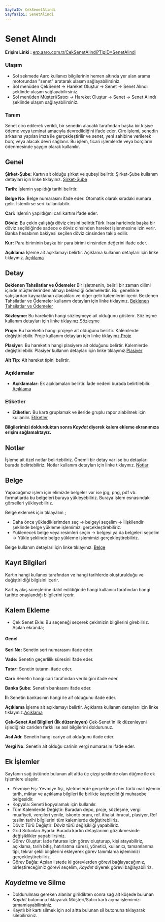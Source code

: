 ```yaml
---
SayfaID: CekSenetAlindi
SayfaTipi: SenetAlindi
---
```


# Senet Alındı 

**Erişim Linki :** [erp.aaro.com.tr/CekSenetAlindi?TipID=SenetAlindi](https://erp.aaro.com.tr/CekSenetAlindi?TipID=SenetAlindi)

### Ulaşım

- Sol sekmede Aaro kullanıcı bilgilerinin hemen altında yer alan arama motorundan "senet" aratarak ulaşım sağlayabilirsiniz.
- Sol menüden ÇekSenet -> Hareket Oluştur -> Senet -> Senet Alındı şeklinde ulaşım sağlayabilirsiniz. 
- Sol menüden Müşteri/Satıcı -> Hareket Oluştur -> Senet -> Senet Alındı şeklinde ulaşım sağlayabilirsiniz. 

### Tanım 

Senet ciro edilerek verildi, bir senedin alacaklı tarafından başka bir kişiye ödeme veya teminat amacıyla devredildiğini ifade eder. 
Ciro işlemi, senedin arkasına yapılan imza ile gerçekleştirilir ve senet, yeni sahibine verilerek borç veya alacak devri sağlanır. 
Bu işlem, ticari işlemlerde veya borçların ödenmesinde yaygın olarak kullanılır.

## Genel

**Şirket-Şube:** Kartın ait olduğu şirket ve şubeyi belirtir. Şirket-Şube kullanım detayları için linke tıklayınız. [Şirket-Şube](../TemelOzellikler/SirketSubeKart.md)

**Tarih:** İşlemin yapıldığı tarihi belirtir. 

**Belge No:** Belge numarasını ifade eder. Otomatik olarak sıradaki numara gelir. İstenilirse seri kullanılabilir.

**Cari:** İşlemin yapıldığını cari kartını ifade eder. 

**Döviz:** Bu çekin çalıştığı döviz cinsini belirtir.Türk lirası haricinde başka bir döviz seçildiğinde sadece o döviz cinsinden hareket işlenmesine izin verir. 
Banka hesabının bakiyesi seçilen döviz cinsinden takip edilir.

**Kur:** Para biriminin başka bir para birimi cinsinden değerini ifade eder. 

**Açıklama** İşleme ait açıklamayı belirtir. Açıklama kullanım detayları için linke tıklayınız. [Açıklama](../TemelOzellikler/Aciklama.md)

## Detay

**Beklenen Tahsilatlar ve Ödemeler** Bir işletmenin, belirli bir zaman dilimi içinde müşterilerinden almayı beklediği ödemelerdir. 
	Bu, genellikle satışlardan kaynaklanan alacakları ve diğer gelir kalemlerini içerir. Beklenen Tahsilatlar ve Ödemeler kullanım detayları için linke tıklayınız. [Beklenen Tahsilatlar ve Ödemeler](../TemelOzellikler/BeklenenTahOd.md)

**Sözleşme:** Bu hareketin hangi sözleşmeye ait olduğunu gösterir. Sözleşme kullanım detayları için linke tıklayınız.[Sözleşme](../TemelOzellikler/Sozlesme.md)

**Proje:** Bu hareketin hangi projeye ait olduğunu belirtir. Kalemlerde değiştirilebilir. Proje kullanım detayları için linke tıklayınız.[Proje](../TemelOzellikler/Proje.md)

**Plasiyer:** Bu hareketin hangi plasiyere ait olduğunu belirtir. Kalemlerde değiştirilebilir. Plasiyer kullanım detayları için linke tıklayınız.[Plasiyer](../TemelOzellikler/Plasiyer.md)

**Alt Tip:** Alt hareket tipini belirtir.

### Açıklamalar

- **Açıklamalar:** Ek açıklamaları belirtir. İade nedeni burada belirtilebilir. [Açıklama](/TemelOzellikler/Aciklama.md "Açıklama")	

### Etiketler

- **Etiketler:** Bu kartı gruplamak ve ileride gruplu rapor alabilmek için kullanılır. [Etiketler](/TemelOzellikler/Etiketler.md "Etiketler")

**Bilgilerimizi doldurduktan sonra *Kaydet* diyerek kalem ekleme ekranımıza erişim sağlamaktayız.**


## Notlar 

İşleme ait özel notlar belirtebiliriz. 
Önemli bir detay var ise bu detayları burada belirtebiliriz.
Notlar kullanım detayları için linke tıklayınız. [Notlar](../TemelOzellikler/Notlar.md)

## Belge

Yapacağımız işlem için elimizde belgeler var ise jpg, png, pdf vb. formatlarda bu belgeleri buraya yükleyebiliriz.
Buraya işlem esnasındaki görselleri yükleyebiliriz.

Belge eklemek için tıklayalım ;

- Daha önce yüklediklerimden seç -> belgeyi seçelim -> İlişkilendir şeklinde belge yükleme işlemimizi gerçekleştirebiliriz.
- Yüklenecek belge veya resimleri seçin -> belgeyi ya da belgeleri seçelim -> Yükle şeklinde belge yükleme işlemimizi gerçekleştirebiliriz.

Belge kullanım detayları için linke tıklayınız. [Belge](../TemelOzellikler/Belgeler.md)

## Kayıt Bilgileri

Kartın hangi kullanıcı tarafından ve hangi tarihlerde oluşturulduğu ve değiştirildiği bilgisini içerir.

Kart iş akış süreçlerine dahil edildiğinde hangi kullanıcı tarafından hangi tarihte onaylandığı bilgilerini içerir.  

## Kalem Ekleme 

- Çek Senet Ekle: Bu seçeneği seçerek çekimizin bilgilerini girebiliriz.
	Açılan ekranda;	

#### Genel

**Seri No:** Senetin seri numarasını ifade eder.

**Vade:** Senetin geçerlilik süresini ifade eder.

**Tutar:** Senetin tutarını ifade eder.

**Cari:** Senetin hangi cari tarafından verildiğini ifade eder.

**Banka Şube:** Senetin bankasını ifade eder.

**İl:** Senetin bankasının hangi ile aif olduğunu ifade eder.

**Açıklama** İşleme ait açıklamayı belirtir. Açıklama kullanım detayları için linke tıklayınız.[Açıklama](../TemelOzellikler/Aciklama.md)

**Çek-Senet Asıl Bilgileri (İlk düzenleyen)**
	Çek-Senet'in ilk düzenleyeni işlediğiniz cariden farklı ise asıl bilgilerini doldurunuz.

**Asıl Adı:** Senetin hangi cariye ait olduğunu ifade eder.

**Vergi No:** Senetin ait olduğu carinin vergi numarasını ifade eder.

## Ek İşlemler

 Sayfanın sağ üstünde bulunan alt altta üç çizgi şeklinde olan düğme ile ek işlemlere ulaşılır.
- Yevmiye Fiş: Yevmiye fişi, işletmelerde gerçekleşen her türlü mali işlemin tarih, miktar ve açıklama bilgileri ile birlikte kaydedildiği muhasebe belgesidir.
- Kopyala: Seneti kopyalamak için kullanılır.
- Tüm Kalemlerde Değiştir: Buradan depo, proje, sözleşme, vergi muafiyeti, vergileri yenile, iskonto oranı, ref. ithalat ihracat, plasiyer, Ref teslim tarihi bilgilerini tüm kalemlerde değiştirebiliriz.
- Döviz Türü Değiştir: Döviz türü değişikliği yapabiliriz.
- Grid Sütunları Ayarla: Burada kartın detaylarının gözükmesinde değişiklikler yapabilirsiniz.
- Görev Oluştur: İade faturası için görev oluşturup, kişi atayabiliriz, açıklama, tarih bitiş, hatırlatma süresi, yönetici, kullanıcı, tamamlanma tipi, tekrar şekli bilgilerini ekleyerek görev tanımlama işlemimizi gerçekleştirebiliriz.
- Görev Bağla: Açılan listede ki görevlerden görevi bağlayacağımız, birleştireceğimiz görevi seçelim, *Kaydet* diyerek görevi bağlayabiliriz.

## *Kaydet*me ve Silme

- Doldurulması gereken alanlar girildikten sonra sağ alt köşede bulunan *Kaydet* butonuna tıklayarak Müşteri/Satıcı kartı açma işlemimizi tamamlayabilirsiniz.
- Kayıtlı bir kartı silmek için sol altta bulunan sil butonuna tıklayarak silebilirsiniz.

